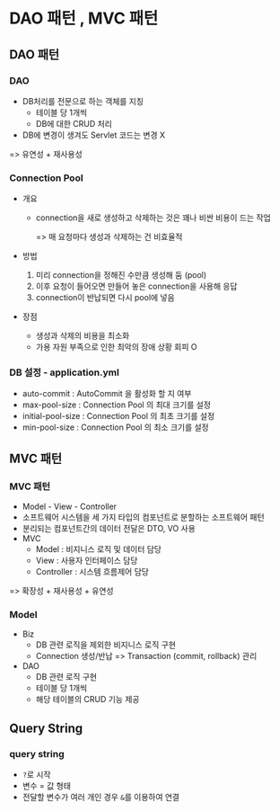 # DAO 패턴 , MVC 패턴



## DAO 패턴



### DAO

- DB처리를 전문으로 하는 객체를 지칭
  - 테이블 당 1개씩
  - DB에 대한 CRUD 처리
- DB에 변경이 생겨도  Servlet 코드는 변경 X

=> 유연성 + 재사용성





### Connection Pool

- 개요

  - connection을 새로 생성하고 삭제하는 것은 꽤나 비싼 비용이 드는 작업

    => 매 요청마다 생성과 삭제하는 건 비효율적

- 방법

  1. 미리 connection을 정해진 수만큼 생성해 둠 (pool)
  2. 이후 요청이 들어오면 만들어 놓은 connection을 사용해 응답
  3. connection이 반납되면 다시 pool에 넣음

- 장점
  - 생성과 삭제의 비용을 최소화
  - 가용 자원 부족으로 인한 최악의 장애 상황 회피 O



### DB 설정  - application.yml

- auto-commit : AutoCommit 을 활성화 할 지 여부
- max-pool-size : Connection Pool 의 최대 크기를 설정
- initial-pool-size : Connection Pool 의 최초 크기를 설정
- min-pool-size : Connection Pool 의 최소 크기를 설정



## MVC 패턴



### MVC 패턴

- Model - View - Controller
- 소프트웨어 시스템을 세 가지 타입의 컴포넌트로 분할하는 소프트웨어 패턴
- 분리되는 컴포넌트간의 데이터 전달은 DTO, VO 사용
- MVC
  - Model : 비지니스 로직 및 데이터 담당
  - View : 사용자 인터페이스 담당
  - Controller : 시스템 흐름제어 담당

=> 확장성 + 재사용성 + 유연성



### Model

- Biz
  - DB 관련 로직을 제외한 비지니스 로직 구현
  - Connection  생성/반납 => Transaction (commit, rollback) 관리
- DAO
  - DB 관련 로직 구현
  - 테이블 당 1개씩
  - 해당 테이블의 CRUD 기능 제공





## Query String



### query string

- `?`로 시작
- 변수 = 값 형태
- 전달할 변수가 여러 개인 경우 `&`를 이용하여 연결